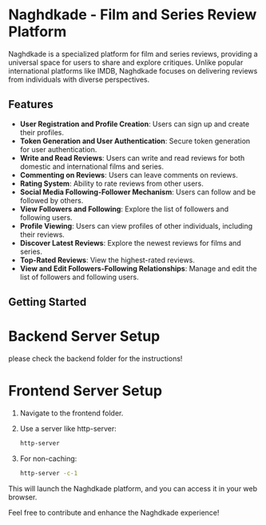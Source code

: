 # Naghdkade - Film and Series Review Platform

Naghdkade is a specialized platform for film and series reviews, providing a universal space for users to share and explore critiques. Unlike popular international platforms like IMDB, Naghdkade focuses on delivering reviews from individuals with diverse perspectives.

## Features

- **User Registration and Profile Creation**: Users can sign up and create their profiles.
- **Token Generation and User Authentication**: Secure token generation for user authentication.
- **Write and Read Reviews**: Users can write and read reviews for both domestic and international films and series.
- **Commenting on Reviews**: Users can leave comments on reviews.
- **Rating System**: Ability to rate reviews from other users.
- **Social Media Following-Follower Mechanism**: Users can follow and be followed by others.
- **View Followers and Following**: Explore the list of followers and following users.
- **Profile Viewing**: Users can view profiles of other individuals, including their reviews.
- **Discover Latest Reviews**: Explore the newest reviews for films and series.
- **Top-Rated Reviews**: View the highest-rated reviews.
- **View and Edit Followers-Following Relationships**: Manage and edit the list of followers and following users.

## Getting Started

# Backend Server Setup
please check the backend folder for the instructions!

# Frontend Server Setup

1. Navigate to the frontend folder.

2. Use a server like http-server:
    ```bash
    http-server
    ```

3. For non-caching:
    ```bash
    http-server -c-1
    ```

This will launch the Naghdkade platform, and you can access it in your web browser.

Feel free to contribute and enhance the Naghdkade experience!

